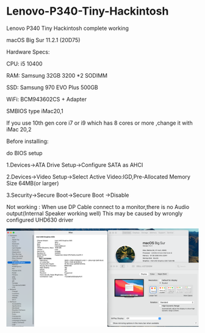 # Lenovo-P340-Tiny-Hackintosh
Lenovo P340 Tiny Hackintosh complete working

macOS Big Sur 11.2.1 (20D75)

Hardware Specs:

CPU: i5 10400

RAM: Samsung 32GB 3200 *2 SODIMM

SSD: Samsung 970 EVO Plus 500GB

WiFi: BCM943602CS + Adapter

SMBIOS type  iMac20,1

If you use 10th gen core i7 or i9 which has 8 cores or more ,change it with iMac 20,2



Before installing:

do BIOS setup

1.Devices->ATA Drive Setup->Configure SATA as AHCI

2.Devices->Video Setup->Select Active Video:IGD,Pre-Allocated Memory Size 64MB(or larger)

3.Security->Secure Boot->Secure Boot ->Disable

Not working :
When use DP Cable connect to a monitor,there is no Audio output(Internal Speaker working well)
This may be caused by wrongly configured UHD630 driver

![](sample.png)